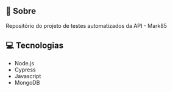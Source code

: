 

## 🤘 Sobre

Repositório do projeto de testes automatizados da API - Mark85 

## 💻 Tecnologias
- Node.js
- Cypress
- Javascript
- MongoDB